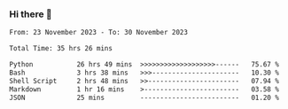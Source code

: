 ### Hi there 👋

<!--
**ututono/ututono** is a ✨ _special_ ✨ repository because its `README.md` (this file) appears on your GitHub profile.

Here are some ideas to get you started:

- 🔭 I’m currently working on ...
- 🌱 I’m currently learning ...
- 👯 I’m looking to collaborate on ...
- 🤔 I’m looking for help with ...
- 💬 Ask me about ...
- 📫 How to reach me: ...
- 😄 Pronouns: ...
- ⚡ Fun fact: ...
-->



<!--START_SECTION:waka-->

```txt
From: 23 November 2023 - To: 30 November 2023

Total Time: 35 hrs 26 mins

Python           26 hrs 49 mins  >>>>>>>>>>>>>>>>>>>------   75.67 %
Bash             3 hrs 38 mins   >>>----------------------   10.30 %
Shell Script     2 hrs 48 mins   >>-----------------------   07.94 %
Markdown         1 hr 16 mins    >------------------------   03.58 %
JSON             25 mins         -------------------------   01.20 %
```

<!--END_SECTION:waka-->
